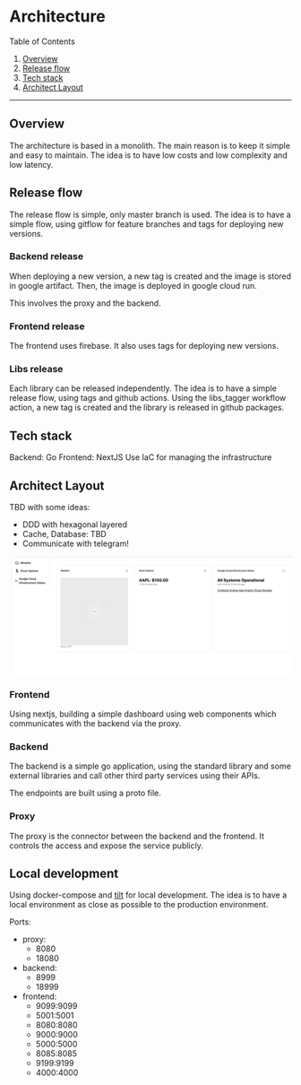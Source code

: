 # Architecture

Table of Contents

1. [Overview](#overview)
2. [Release flow](#release-flow)
3. [Tech stack](#tech-stack)
4. [Architect Layout](#architect-layout)

---

## Overview

The architecture is based in a monolith. The main reason is to keep it simple and easy to maintain. The idea is to have low costs and low complexity and low latency.

## Release flow

The release flow is simple, only master branch is used. The idea is to have a simple flow, using gitflow for feature branches and tags for deploying new versions.

### Backend release

When deploying a new version, a new tag is created and the image is stored in google artifact. Then, the image is deployed in google cloud run.

This involves the proxy and the backend.

### Frontend release

The frontend uses firebase. It also uses tags for deploying new versions.

### Libs release

Each library can be released independently. The idea is to have a simple release flow, using tags and github actions.
Using the libs_tagger workflow action, a new tag is created and the library is released in github packages.

## Tech stack

Backend: Go
Frontend: NextJS
Use IaC for managing the infrastructure

## Architect Layout

TBD with some ideas:

- DDD with hexagonal layered
- Cache, Database: TBD
- Communicate with telegram!

![poc](./assets/poc_view.png)

### Frontend

Using nextjs, building a simple dashboard using web components which communicates with the backend via the proxy.

### Backend

The backend is a simple go application, using the standard library and some external libraries and call other third party services using their APIs.

The endpoints are built using a proto file.

### Proxy

The proxy is the connector between the backend and the frontend. It controls the access and expose the service publicly.



## Local development

Using docker-compose and [tilt](https://tilt.dev/) for local development. The idea is to have a local environment as close as possible to the production environment.

Ports:

- proxy:
  - 8080
  - 18080
- backend:
  - 8999
  - 18999
- frontend:
  - 9099:9099
  - 5001:5001
  - 8080:8080
  - 9000:9000
  - 5000:5000
  - 8085:8085
  - 9199:9199
  - 4000:4000
